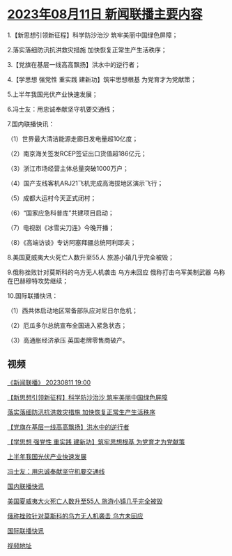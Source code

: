 # [2023年08月11日 新闻联播主要内容](https://tv.cctv.com/lm/xwlb/day/20230811.shtml)

1.【新思想引领新征程】科学防沙治沙 筑牢美丽中国绿色屏障；

2.落实落细防汛抗洪救灾措施 加快恢复正常生产生活秩序；

3.【党旗在基层一线高高飘扬】洪水中的逆行者；

4.【学思想 强党性 重实践 建新功】筑牢思想根基 为党育才为党献策；

5.上半年我国光伏产业快速发展；

6.冯士友：用忠诚奉献坚守机要交通线；

7.国内联播快讯：

（1）世界最大清洁能源走廊日发电量超10亿度；

（2）南京海关签发RCEP签证出口货值超186亿元；

（3）浙江市场经营主体总量突破1000万户；

（4）国产支线客机ARJ21飞机完成高海拔地区演示飞行；

（5）成都大运村今天正式闭村；

（6）“国家应急科普库”共建项目启动；

（7）电视剧《冰雪尖刀连》今晚开播；

（8）《高端访谈》专访阿塞拜疆总统阿利耶夫；

8.美国夏威夷大火死亡人数升至55人 旅游小镇几乎完全被毁；

9.俄称挫败针对莫斯科的乌方无人机袭击 乌方未回应 俄称打击乌军美制武器 乌称在巴赫穆特攻势继续；

10.国际联播快讯：

（1）西共体启动地区常备部队应对尼日尔危机；

（2）厄瓜多尔总统宣布全国进入紧急状态；

（3）高通胀经济承压 英国老牌零售商破产。

## 视频

[《新闻联播》 20230811 19:00](https://tv.cctv.com/2023/08/11/VIDEquAyQoqanmDPSvzUzEIW230811.shtml)

[【新思想引领新征程】科学防沙治沙 筑牢美丽中国绿色屏障](https://tv.cctv.com/2023/08/11/VIDEDacSz27ES8uoWJe1mDWw230811.shtml)

[落实落细防汛抗洪救灾措施 加快恢复正常生产生活秩序](https://tv.cctv.com/2023/08/11/VIDEePRBrBMu1XcDQQPDRo0q230811.shtml)

[【党旗在基层一线高高飘扬】洪水中的逆行者](https://tv.cctv.com/2023/08/11/VIDEijvuscEawHDf4tTkwfKe230811.shtml)

[【学思想 强党性 重实践 建新功】筑牢思想根基 为党育才为党献策](https://tv.cctv.com/2023/08/11/VIDEWkkK6ywAea2jFj5L7ANB230811.shtml)

[上半年我国光伏产业快速发展](https://tv.cctv.com/2023/08/11/VIDEyZfbtMVBEaBJGrxyzgZe230811.shtml)

[冯士友：用忠诚奉献坚守机要交通线](https://tv.cctv.com/2023/08/11/VIDEMQSovDHkYqiWZ2OK4QMP230811.shtml)

[国内联播快讯](https://tv.cctv.com/2023/08/11/VIDEelcspquF33t18d0Qgf78230811.shtml)

[美国夏威夷大火死亡人数升至55人 旅游小镇几乎完全被毁](https://tv.cctv.com/2023/08/11/VIDETLDFDRgvcf68q8CvKlXw230811.shtml)

[俄称挫败针对莫斯科的乌方无人机袭击 乌方未回应](https://tv.cctv.com/2023/08/11/VIDEAbZVOetrumH7etgWieFp230811.shtml)

[国际联播快讯](https://tv.cctv.com/2023/08/11/VIDEWL9kE8xW1mTAg66TOeHJ230811.shtml)

[视频地址](https://tv.cctv.com/lm/xwlb/day/20230811.shtml) 

